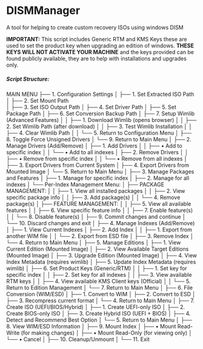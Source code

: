 # DISMManager
A tool for helping to create custom recovery ISOs using windows DISM

**IMPORTANT:** This script includes Generic RTM and KMS Keys these are used to set the product key when upgrading an edition of windows. **THESE KEYS WILL NOT ACTIVATE YOUR MACHINE** and the keys provided can be found publicly available, they are to help with installations and upgrades only.

##### Script Structure:

MAIN MENU
├── 1. Configuration Settings
│   ├── 1. Set Extracted ISO Path
│   ├── 2. Set Mount Path  
│   ├── 3. Set ISO Output Path
│   ├── 4. Set Driver Path
│   ├── 5. Set Package Path
│   ├── 6. Set Conversion Backup Path
│   ├── 7. Setup Wimlib (Advanced Features)
│   │   ├── 1. Download Wimlib (opens browser)
│   │   ├── 2. Set Wimlib Path (after download)
│   │   ├── 3. Test Wimlib Installation
│   │   ├── 4. Clear Wimlib Path
│   │   └── 5. Return to Configuration Menu
│   ├── 8. Toggle Force Unsigned Drivers
│   └── 9. Return to Main Menu
│
├── 2. Manage Drivers (Add/Remove)
│   ├── 1. Add Drivers
│   │   ├── • Add to specific index
│   │   └── • Add to all indexes
│   ├── 2. Remove Drivers
│   │   ├── • Remove from specific index
│   │   └── • Remove from all indexes
│   ├── 3. Export Drivers from Current System
│   ├── 4. Export Drivers from Mounted Image
│   └── 5. Return to Main Menu
│
├── 3. Manage Packages and Features
│   ├── 1. Manage for specific index
│   ├── 2. Manage for all indexes
│   └── Per-Index Management Menu:
│       ├── PACKAGE MANAGEMENT:
│       │   ├── 1. View all installed packages
│       │   ├── 2. View specific package info
│       │   ├── 3. Add package(s)
│       │   └── 4. Remove package(s)
│       ├── FEATURE MANAGEMENT:
│       │   ├── 5. View all available features
│       │   ├── 6. View specific feature info
│       │   ├── 7. Enable feature(s)
│       │   └── 8. Disable feature(s)
│       ├── 9. Commit changes and continue
│       └── 10. Discard changes and exit
│
├── 4. Manage Indexes (Add/Remove)
│   ├── 1. View Current Indexes
│   ├── 2. Add Index
│   │   ├── 1. Export from another WIM file
│   │   └── 2. Export from ESD file
│   ├── 3. Remove Index
│   └── 4. Return to Main Menu
│
├── 5. Manage Editions
│   ├── 1. View Current Edition (Mounted Image)
│   ├── 2. View Available Target Editions (Mounted Image)
│   ├── 3. Upgrade Edition (Mounted Image)
│   ├── 4. View Index Metadata (requires wimlib)
│   ├── 5. Update Index Metadata (requires wimlib)
│   ├── 6. Set Product Keys (Generic/RTM)
│   │   ├── 1. Set key for specific index
│   │   ├── 2. Set key for all indexes
│   │   ├── 3. View available RTM keys
│   │   ├── 4. View available KMS Client keys (Official)
│   │   └── 5. Return to Edition Management
│   └── 7. Return to Main Menu
│
├── 6. File Conversion (WIM/ESD)
│   ├── 1. Convert to WIM
│   ├── 2. Convert to ESD
│   ├── 3. Recompress current format
│   └── 4. Return to Main Menu
│
├── 7. Create ISO (UEFI/BIOS/Hybrid)
│   ├── 1. Create UEFI-only ISO
│   ├── 2. Create BIOS-only ISO
│   ├── 3. Create Hybrid ISO (UEFI + BIOS)
│   ├── 4. Detect and Recommend Best Option
│   └── 5. Return to Main Menu
│
├── 8. View WIM/ESD Information
│
├── 9. Mount Index
│   ├── • Mount Read-Write (for making changes)
│   ├── • Mount Read-Only (for viewing only)
│   └── • Cancel
│
├── 10. Cleanup/Unmount
│
└── 11. Exit